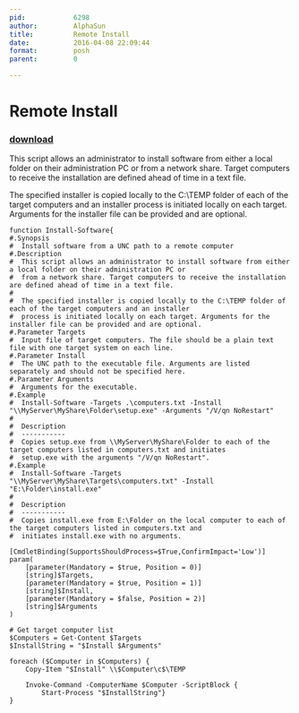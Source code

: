```yaml
---
pid:            6298
author:         AlphaSun
title:          Remote Install
date:           2016-04-08 22:09:44
format:         posh
parent:         0

---
```


# Remote Install

### [download](Scripts\6298.ps1)

This script allows an administrator to install software from either a local folder on their administration PC or from a network share. Target computers to receive the installation are defined ahead of time in a text file.

The specified installer is copied locally to the C:\TEMP folder of each of the target computers and an installer process is initiated locally on each target. Arguments for the installer file can be provided and are optional.

```posh
function Install-Software{
#.Synopsis
#  Install software from a UNC path to a remote computer
#.Description
#  This script allows an administrator to install software from either a local folder on their administration PC or
#  from a network share. Target computers to receive the installation are defined ahead of time in a text file.
#
#  The specified installer is copied locally to the C:\TEMP folder of each of the target computers and an installer
#  process is initiated locally on each target. Arguments for the installer file can be provided and are optional.
#.Parameter Targets
#  Input file of target computers. The file should be a plain text file with one target system on each line.
#.Parameter Install
#  The UNC path to the executable file. Arguments are listed separately and should not be specified here.
#.Parameter Arguments
#  Arguments for the executable.
#.Example
#  Install-Software -Targets .\computers.txt -Install "\\MyServer\MyShare\Folder\setup.exe" -Arguments "/V/qn NoRestart"
#
#  Description
#  -----------
#  Copies setup.exe from \\MyServer\MyShare\Folder to each of the target computers listed in computers.txt and initiates
#  setup.exe with the arguments "/V/qn NoRestart".
#.Example
#  Install-Software -Targets "\\MyServer\MyShare\Targets\computers.txt" -Install "E:\Folder\install.exe"
#
#  Description
#  -----------
#  Copies install.exe from E:\Folder on the local computer to each of the target computers listed in computers.txt and
#  initiates install.exe with no arguments.

[CmdletBinding(SupportsShouldProcess=$True,ConfirmImpact='Low')] 
param( 
	[parameter(Mandatory = $true, Position = 0)] 
	[string]$Targets,
	[parameter(Mandatory = $true, Position = 1)] 
	[string]$Install,
	[parameter(Mandatory = $false, Position = 2)] 
	[string]$Arguments
) 

# Get target computer list
$Computers = Get-Content $Targets
$InstallString = "$Install $Arguments"

foreach ($Computer in $Computers) {
	Copy-Item "$Install" \\$Computer\c$\TEMP
	
	Invoke-Command -ComputerName $Computer -ScriptBlock {
		Start-Process "$InstallString"}
}

```
